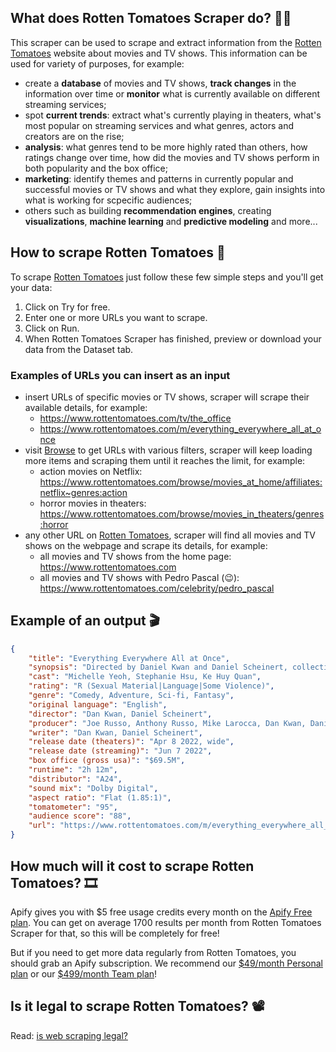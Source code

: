 ## What does Rotten Tomatoes Scraper do? 🍅🍿

This scraper can be used to scrape and extract information from the [Rotten Tomatoes](https://www.rottentomatoes.com/) website about movies and TV shows. This information can be used for variety of purposes, for example:

- create a **database** of movies and TV shows, **track changes** in the information over time or **monitor** what is currently available on different streaming services;
- spot **current trends**: extract what's currently playing in theaters, what's most popular on streaming services and what genres, actors and creators are on the rise;
- **analysis**: what genres tend to be more highly rated than others, how ratings change over time, how did the movies and TV shows perform in both popularity and the box office;
- **marketing**: identify themes and patterns in currently popular and successful movies or TV shows and what they explore, gain insights into what is working for scpecific audiences; 
- others such as building **recommendation engines**, creating **visualizations**, **machine learning** and **predictive modeling** and more...

## How to scrape Rotten Tomatoes 🎥
To scrape [Rotten Tomatoes](https://www.rottentomatoes.com/) just follow these few simple steps and you'll get your data:

1. Click on Try for free.
2. Enter one or more URLs you want to scrape.
3. Click on Run.
4. When Rotten Tomatoes Scraper has finished, preview or download your data from the Dataset tab.

### Examples of URLs you can insert as an input

- insert URLs of specific movies or TV shows, scraper will scrape their available details, for example:
    - https://www.rottentomatoes.com/tv/the_office
    - https://www.rottentomatoes.com/m/everything_everywhere_all_at_once
- visit [Browse](https://www.rottentomatoes.com/browse) to get URLs with various filters, scraper will keep loading more items and scraping them until it reaches the limit, for example:
    - action movies on Netflix: https://www.rottentomatoes.com/browse/movies_at_home/affiliates:netflix~genres:action
    - horror movies in theaters: https://www.rottentomatoes.com/browse/movies_in_theaters/genres:horror
- any other URL on [Rotten Tomatoes](https://www.rottentomatoes.com/), scraper will find all movies and TV shows on the webpage and scrape its details, for example:
    - all movies and TV shows from the home page: https://www.rottentomatoes.com
    - all movies and TV shows with Pedro Pascal (😉): https://www.rottentomatoes.com/celebrity/pedro_pascal

## Example of an output 🎬

```json
{
    "title": "Everything Everywhere All at Once",
    "synopsis": "Directed by Daniel Kwan and Daniel Scheinert, collectively known as Daniels, the film is a hilarious big-hearted sci-fi action adventure about an exhausted Chinese American woman (Michelle Yeoh) who can't seem to finish her taxes.",
    "cast": "Michelle Yeoh, Stephanie Hsu, Ke Huy Quan",
    "rating": "R (Sexual Material|Language|Some Violence)",
    "genre": "Comedy, Adventure, Sci-fi, Fantasy",
    "original language": "English",
    "director": "Dan Kwan, Daniel Scheinert",
    "producer": "Joe Russo, Anthony Russo, Mike Larocca, Dan Kwan, Daniel Scheinert, Jonathan Wang",
    "writer": "Dan Kwan, Daniel Scheinert",
    "release date (theaters)": "Apr 8 2022, wide",
    "release date (streaming)": "Jun 7 2022",
    "box office (gross usa)": "$69.5M",
    "runtime": "2h 12m",
    "distributor": "A24",
    "sound mix": "Dolby Digital",
    "aspect ratio": "Flat (1.85:1)",
    "tomatometer": "95",
    "audience score": "88",
    "url": "https://www.rottentomatoes.com/m/everything_everywhere_all_at_once"
}
```

## How much will it cost to scrape Rotten Tomatoes? 🎞️
Apify gives you with $5 free usage credits every month on the [Apify Free plan](https://apify.com/pricing). You can get on average 1700 results per month from Rotten Tomatoes Scraper for that, so this will be completely for free!

But if you need to get more data regularly from Rotten Tomatoes, you should grab an Apify subscription. We recommend our [$49/month Personal plan](https://apify.com/pricing) or our [ $499/month Team plan](https://apify.com/pricing)!

## Is it legal to scrape Rotten Tomatoes? 📽️
Read: [is web scraping legal?](https://blog.apify.com/is-web-scraping-legal/)